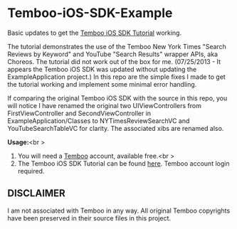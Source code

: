 Temboo-iOS-SDK-Example
======================

Basic updates to get the [Temboo iOS SDK Tutorial](https://www.temboo.com/support/getting-started/sdk/ios 
"iOS SDK Tutorial") working.

The tutorial demonstrates the use of the Temboo New York Times "Search Reviews by Keyword" and 
YouTube "Search Results" wrapper APIs, aka Choreos. The tutorial did not work out of the box for me. 
(07/25/2013 - It appears the Temboo iOS SDK was updated without updating the ExampleApplication project.)
In this repo are the simple fixes I made to get the tutorial working and implement some minimal error handling.

If comparing the original Temboo iOS SDK with the source in this repo, you will notice I have renamed the 
original two UIViewControllers from FirstViewController and SecondViewController in 
ExampleApplication/Classes to NYTimesReviewSearchVC and YouTubeSearchTableVC for clarity. The associated 
xibs are renamed also.

**Usage:**<br \>
1. You will need a [Temboo](http://www.temboo.com "Temboo") account, available free.<br \>
2. The Temboo iOS SDK Tutorial can be found [here](https://www.temboo.com/support/getting-started/sdk/ios "iOS SDK Tutorial"). Temboo account login required.


DISCLAIMER
----------
I am not associated with Temboo in any way. All original Temboo copyrights have been preserved in their source files in this project.
